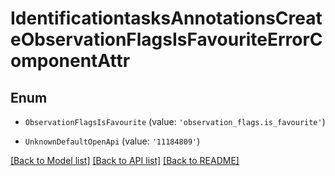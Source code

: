# IdentificationtasksAnnotationsCreateObservationFlagsIsFavouriteErrorComponentAttr


## Enum

* `ObservationFlagsIsFavourite` (value: `'observation_flags.is_favourite'`)

* `UnknownDefaultOpenApi` (value: `'11184809'`)

[[Back to Model list]](../README.md#documentation-for-models) [[Back to API list]](../README.md#documentation-for-api-endpoints) [[Back to README]](../README.md)
